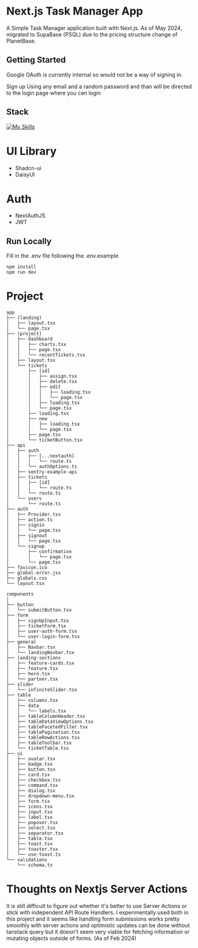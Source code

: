 # Next.js Task Manager App

A Simple Task Manager application built with Next.js. As of May 2024, migrated to SupaBase (PSQL) due to the pricing structure change of PlanetBase.

## Getting Started

Google OAuth is currently internal so would not be a way of signing in.

Sign up Using any email and a random password and than will be directed to the login page where you can login

## Stack

[![My Skills](https://skillicons.dev/icons?i=next,typescript,react,tailwind,mysql,prisma&perline=3)](https://skillicons.dev)

# UI Library

- Shadcn-ui
- DaisyUI

# Auth

- NextAuthJS
- JWT

## Run Locally

Fill in the .env file following the .env.example

```
npm install
npm run dev
```

# Project

```
app
├── (landing)
│   ├── layout.tsx
│   └── page.tsx
├── (project)
│   ├── dashboard
│   │   ├── charts.tsx
│   │   ├── page.tsx
│   │   └── recentTickets.tsx
│   ├── layout.tsx
│   └── tickets
│       ├── [id]
│       │   ├── assign.tsx
│       │   ├── delete.tsx
│       │   ├── edit
│       │   │   ├── loading.tsx
│       │   │   └── page.tsx
│       │   ├── loading.tsx
│       │   └── page.tsx
│       ├── loading.tsx
│       ├── new
│       │   ├── loading.tsx
│       │   └── page.tsx
│       ├── page.tsx
│       └── ticketButton.tsx
├── api
│   ├── auth
│   │   ├── [...nextauth]
│   │   │   └── route.ts
│   │   └── authOptions.ts
│   ├── sentry-example-api
│   ├── tickets
│   │   ├── [id]
│   │   │   └── route.ts
│   │   └── route.ts
│   └── users
│       └── route.ts
├── auth
│   ├── Provider.tsx
│   ├── action.ts
│   ├── signin
│   │   └── page.tsx
│   ├── signout
│   │   └── page.tsx
│   └── signup
│       ├── confirmation
│       │   └── page.tsx
│       └── page.tsx
├── favicon.ico
├── global-error.jsx
├── globals.css
└── layout.tsx

components
│  
├── button
│   └── submitButton.tsx
├── form
│   ├── signUpInput.tsx
│   ├── ticketForm.tsx
│   ├── user-auth-form.tsx
│   └── user-login-form.tsx
├── general
│   ├── Navbar.tsx
│   └── landingNavbar.tsx
├── landing-sections
│   ├── feature-cards.tsx
│   ├── feature.tsx
│   ├── hero.tsx
│   └── partner.tsx
├── slider
│   └── infiniteSlider.tsx
├── table
│   ├── columns.tsx
│   ├── data
│   │   └── labels.tsx
│   ├── tableColumnHeader.tsx
│   ├── tableDataViewOptions.tsx
│   ├── tableFacetedFilter.tsx
│   ├── tablePagination.tsx
│   ├── tableRowActions.tsx
│   ├── tableToolbar.tsx
│   └── ticketTable.tsx
├── ui
│   ├── avatar.tsx
│   ├── badge.tsx
│   ├── button.tsx
│   ├── card.tsx
│   ├── checkbox.tsx
│   ├── command.tsx
│   ├── dialog.tsx
│   ├── dropdown-menu.tsx
│   ├── form.tsx
│   ├── icons.tsx
│   ├── input.tsx
│   ├── label.tsx
│   ├── popover.tsx
│   ├── select.tsx
│   ├── separator.tsx
│   ├── table.tsx
│   ├── toast.tsx
│   ├── toaster.tsx
│   └── use-toast.ts
└── validations
    └── schema.ts

```

# Thoughts on Nextjs Server Actions

It is still difficult to figure out whether it's better to use Server Actions or stick with independent API Route Handlers. I experimentally used both in this project and it seems like handling form submissions works pretty smoothly with server actions and optimistic updates can be done without tanstack query but it doesn't seem very viable for fetching information or mutating objects outside of forms. (As of Feb 2024)
